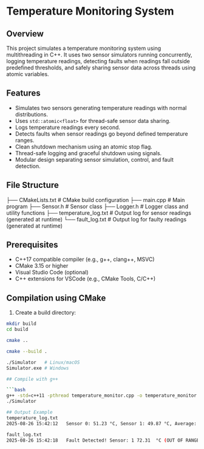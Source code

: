# Temperature Monitoring System

## Overview

This project simulates a temperature monitoring system using multithreading in C++. It uses two sensor simulators running concurrently, logging temperature readings, detecting faults when readings fall outside predefined thresholds, and safely sharing sensor data across threads using atomic variables.

## Features

- Simulates two sensors generating temperature readings with normal distributions.
- Uses `std::atomic<float>` for thread-safe sensor data sharing.
- Logs temperature readings every second.
- Detects faults when sensor readings go beyond defined temperature ranges.
- Clean shutdown mechanism using an atomic stop flag.
- Thread-safe logging and graceful shutdown using signals.
- Modular design separating sensor simulation, control, and fault detection.

## File Structure

├── CMakeLists.txt # CMake build configuration
├── main.cpp # Main program
├── Sensor.h # Sensor class
├── Logger.h # Logger class and utility functions
├── temperature_log.txt # Output log for sensor readings (generated at runtime)
└── fault_log.txt # Output log for faulty readings (generated at runtime)

## Prerequisites

- C++17 compatible compiler (e.g., g++, clang++, MSVC)
- CMake 3.15 or higher
- Visual Studio Code (optional)
- C++ extensions for VSCode (e.g., CMake Tools, C/C++)

## Compilation using CMake

1. Create a build directory:

```bash
mkdir build
cd build

cmake ..

cmake --build .

./Simulator   # Linux/macOS
Simulator.exe # Windows

## Compile with g++

```bash
g++ -std=c++11 -pthread temperature_monitor.cpp -o temperature_monitor
./Simulator

## Output Example
temperature_log.txt
2025-08-26 15:42:12   Sensor 0: 51.23 °C, Sensor 1: 49.87 °C, Average: 50.55 °C

fault_log.txt
2025-08-26 15:42:18   Fault Detected! Sensor: 1 72.31  °C (OUT OF RANGE)


